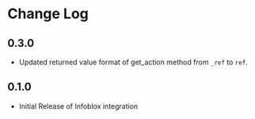 # Change Log

## 0.3.0

- Updated returned value format of get_action method from `_ref` to `ref`.

## 0.1.0

- Initial Release of Infoblox integration
